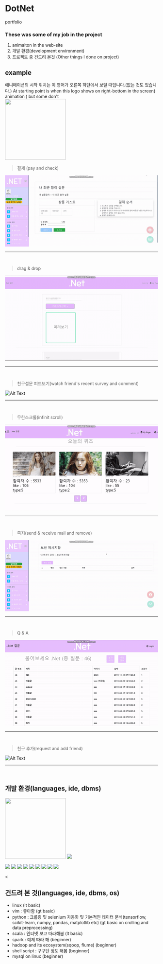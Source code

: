 # DotNet
portfolio
### These was some of my job in the project
1. animaiton in the web-site
2. 개발 환경(development environment)
3. 프로젝트 중 건드려 본것 (Other things I done on project)

## example

 애니매이션의 시작 위치는 이 영어가 오른쪽 하단에서 보일 때입니다.(없는 것도 있습니다.) 
 At starting point is when this logo shows on right-bottom in the screen( animation ) but some don't<br><img src="https://www.windowsmode.com/wp-content/uploads/2019/01/Animotica-Official-Logo-e1547328051516.png" width="200px" height="200px"></img>
> 결제 (pay and check)

![Alt Text](https://github.com/yegyu/DotNet/blob/develop/gif/pay.gif)
***
<br>

> drag & drop

![Alt Text](https://github.com/yegyu/DotNet/blob/develop/gif/d&d.gif)
***
<br>

> 친구설문 피드보기(watch friend's recent survey and comment)

![Alt Text](https://github.com/yegyu/DotNet/blob/develop/gif/frSurFeed.gif)
***
<br>

> 무한스크롤(infinit scroll)

![Alt Text](https://github.com/yegyu/DotNet/blob/develop/gif/infinit.gif)
***
<br>

> 쪽지(send & receive mail and remove)

![Alt Text](https://github.com/yegyu/DotNet/blob/develop/gif/mail.gif)
***
<br>

> Q & A

![Alt Text](https://github.com/yegyu/DotNet/blob/develop/gif/q&a.gif)
***
<br>

> 친구 추가(request and add friend)

![Alt Text](https://github.com/yegyu/DotNet/blob/develop/gif/recomFr.gif)
***
<br>



## 개발 환경(languages, ide, dbms)
<img src="https://images.velog.io/post-images/lockstom/7229f590-7fc8-11e9-bc69-63b1b898b1df/Java%EC%82%AC%EC%A7%84.jpg" width="200px" height="200px"></img>
<img src="https://img1.daumcdn.net/thumb/R800x0/?scode=mtistory2&fname=https%3A%2F%2Ft1.daumcdn.net%2Fcfile%2Ftistory%2F99716D335A01A6381D" width="200px" heigth="200px"></img>

<img src="https://cdn.pixabay.com/photo/2017/08/05/11/16/logo-2582748_960_720.png" width="200px" heigth="200px"></img>
<img src="https://fuzati.com/wp-content/uploads/2016/12/Bootstrap-Logo.png" width="200px" heigth="200px"></img>
<img src="https://upload.wikimedia.org/wikipedia/commons/thumb/9/99/Unofficial_JavaScript_logo_2.svg/1200px-Unofficial_JavaScript_logo_2.svg.png" width="200px" heigth="200px"></img>
<img src="https://poiemaweb.com/img/jquery-logo.png" width="200px" heigth="200px"></img>
<img src="http://www.focustraining.in/new/wp-content/uploads/2018/09/Oracle-SQL-logo.png" width="200px" heigth="200px"></img>
<img src="https://mblogthumb-phinf.pstatic.net/MjAxODAzMDRfNDIg/MDAxNTIwMTQ4ODYzNTI1.pafkG0llpCTnavxBCXoBl4stv5nDS3P-Xcj5CbZF9c8g.Eai6_HfOtmc45TPcoi4rZr0vQk0pu_LRvjigYShqu50g.PNG.feel940/image_1154452801520148641525.png?type=w800" width="200px" heigth="200px"></img>
<img src="http://www.bloter.net/wp-content/uploads/2016/08/eclipse_logo.jpg" width="200px" heigth="200px"></img>
<img src="https://www.viralpatel.net/app/uploads/2016/06/spring-mvc-4-hello-world.png" width="200px" heigth="200px"></img>
<img src="https://t1.daumcdn.net/cfile/tistory/999D624C5A4CCEA223" width="200px" heigth="200px"></img>

<

## 건드려 본 것(languages, ide, dbms, os)
* linux 
(lt basic)
* vim : 좋아함 
(gt basic)
* python : 크롤링 및 selenium 자동화 및 기본적인 데이터 분석(tensorflow, scikit-learn, numpy, pandas, matplotlib etc) 
(gt basic on crolling and data preprocessing)
* scala : 인터넷 보고 따라해봄
(lt basic)
* spark : 예제 따라 해
(beginner)
* hadoop and its ecosystem(sqoop, flume)
(beginner)
* shell script : 구구단 정도 해봄
(beginner)
* mysql on linux
(beginner)


